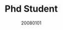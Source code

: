 ---
name: Xueyu Chen
title: Phd Student
email: 
website: 
note:
category: Phd Students
photo: "/images/people/enrolled/Phd/ChenXueYu.jpg" 
date: 20080101
---